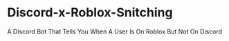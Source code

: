 # Discord-x-Roblox-Snitching
 A Discord Bot That Tells You When A User Is On Roblox But Not On Discord

